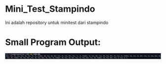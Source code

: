 # Mini_Test_Stampindo
Ini adalah repository untuk minitest dari stampindo
# Small Program Output:
![alt text](Small-program/image.png)
